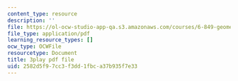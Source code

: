 ```yaml
---
content_type: resource
description: ''
file: https://ol-ocw-studio-app-qa.s3.amazonaws.com/courses/6-849-geometric-folding-algorithms-linkages-origami-polyhedra-fall-2012/2582d5f97cc3f3dd1fbca37b935f7e33_usWjdV0-Jg0.pdf
file_type: application/pdf
learning_resource_types: []
ocw_type: OCWFile
resourcetype: Document
title: 3play pdf file
uid: 2582d5f9-7cc3-f3dd-1fbc-a37b935f7e33
---
```

